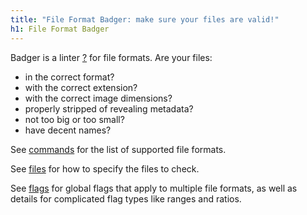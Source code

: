 ```yaml
---
title: "File Format Badger: make sure your files are valid!"
h1: File Format Badger
---
```

Badger is a linter <a class="badge rounded-pill bg-dark link-light text-decoration-none" href="https://en.wikipedia.org/wiki/Lint_(software)">?</a> for file formats. Are your files:

 * in the correct format?
 * with the correct extension?
 * with the correct image dimensions?
 * properly stripped of revealing metadata?
 * not too big or too small?
 * have decent names?

See [commands](/commands/index.html) for the list of supported file formats.

See [files](/files.html) for how to specify the files to check.

See [flags](/flags.html) for global flags that apply to multiple file formats, as well as details for complicated flag types like ranges and ratios.
